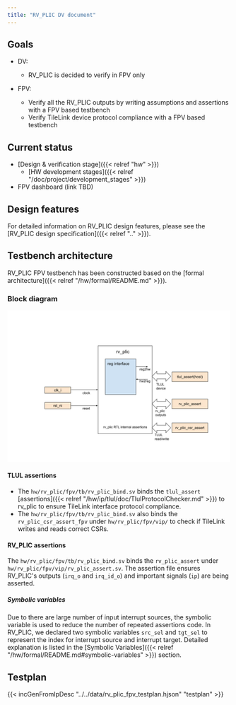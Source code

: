 ```yaml
---
title: "RV_PLIC DV document"
---
```


## Goals
* DV:
  * RV_PLIC is decided to verify in FPV only

* FPV:
  * Verify all the RV_PLIC outputs by writing assumptions and assertions with a
    FPV based testbench
  * Verify TileLink device protocol compliance with a FPV based testbench

## Current status
* [Design & verification stage]({{< relref "hw" >}})
  * [HW development stages]({{< relref "/doc/project/development_stages" >}})
* FPV dashboard (link TBD)

## Design features
For detailed information on RV_PLIC design features, please see the
[RV_PLIC design specification]({{< relref ".." >}}).

## Testbench architecture
RV_PLIC FPV testbench has been constructed based on the [formal
architecture]({{< relref "/hw/formal/README.md" >}}).

### Block diagram
![Block diagram](fpv.svg)

#### TLUL assertions
* The `hw/rv_plic/fpv/tb/rv_plic_bind.sv` binds the `tlul_assert` [assertions]({{< relref "/hw/ip/tlul/doc/TlulProtocolChecker.md" >}})
  to rv_plic to ensure TileLink interface protocol compliance.
* The `hw/rv_plic/fpv/tb/rv_plic_bind.sv` also binds the `rv_plic_csr_assert_fpv`
  under `hw/rv_plic/fpv/vip/` to check if TileLink writes and reads correct
  CSRs.

#### RV_PLIC assertions
The `hw/rv_plic/fpv/tb/rv_plic_bind.sv` binds the `rv_plic_assert` under
`hw/rv_plic/fpv/vip/rv_plic_assert.sv`. The assertion file ensures RV_PLIC's outputs
(`irq_o` and `irq_id_o`) and important signals (`ip`) are being asserted.

##### Symbolic variables
Due to there are large number of input interrupt sources, the symbolic variable
is used to reduce the number of repeated assertions code. In RV_PLIC, we
declared two symbolic variables `src_sel` and `tgt_sel` to represent the index for
interrupt source and interrupt target.
Detailed explanation is listed in the
[Symbolic Variables]({{< relref "/hw/formal/README.md#symbolic-variables" >}}) section.

## Testplan
{{< incGenFromIpDesc "../../data/rv_plic_fpv_testplan.hjson" "testplan" >}}
